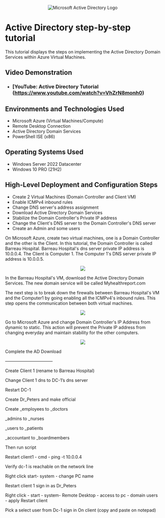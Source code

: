 <p align="center">
<img src="https://i.imgur.com/pU5A58S.png" alt="Microsoft Active Directory Logo"/>
</p>

<h1>Active Directory step-by-step tutorial</h1>
This tutorial displays the steps on implementing the Active Directory Domain Services within Azure Virtual Machines.<br />


<h2>Video Demonstration</h2>

- ### [YouTube: Active Directory Tutorial (https://www.youtube.com/watch?v=VhZrN8monh0)

<h2>Environments and Technologies Used</h2>

- Microsoft Azure (Virtual Machines/Compute)
- Remote Desktop Connection
- Active Directory Domain Services
- PowerShell ISE (x86)

<h2>Operating Systems Used </h2>

- Windows Server 2022 Datacenter 
- Windows 10 PRO (21H2)

<h2>High-Level Deployment and Configuration Steps</h2>

- Create 2 Virtual Machines (Domain Controller and Client VM)
- Enable ICMPv4 inbound rules
- Change DNS server's address assignment
- Download Active Directory Domain Services
- Stabilize the Domain Controller's Private IP address
- Change the Client's DNS server to the Domain Controller's DNS server
- Create an Admin and some users

On Microsoft Azure, create two virtual machines, one is a Domain Controller and the other is the Client.
In this tutorial, the Domain Controller is called Barreau Hospital. Barreau Hospital's  dns server private IP address is 10.0.0.4.
The Client is Computer 1. The Computer 1's DNS server private IP address is 10.0.0.5.

<p align=center><img src="https://user-images.githubusercontent.com/121436228/220669251-4a2e9638-a2be-4714-a45d-294a55199111.png"></p>


<p>In the Barreau Hospital's VM, download the Active Directory Domain Services. The new domain service will be called Myhealthreport.com </p>

<p> The next step is to break down the firewalls between Barreau Hospital's VM and the Computer1 by going enabling all the ICMPv4's inbound rules. This step opens the communication between both virtual machines.</p>
<p align=center><img src="https://user-images.githubusercontent.com/121436228/220667270-655eced0-e537-4dc7-a3b4-3dd0e86dc76a.png"></p>

<p> Go to Microsoft Azure and change Domain Controller's IP Address from dynamic to static. This action will prevent the Private IP address from changing everyday and maintain stability for the other computers.</p>
<p align=center><img src=![Step 3](https://user-images.githubusercontent.com/121436228/220678460-9048710f-c167-45d2-aa17-2e803cb62915.png)
""></p>  

Complete the AD Download

———————————


Create Client 1 (rename to Barreau Hospital)

Change Client 1 dns to DC-1’s dns server

Restart DC-1

Create Dr_Peters and make official



Create 
_employees to _doctors

_admins to _nurses

_users to  _patients

_accountant to _boardmembers

Then run script


Restart client1 - cmd - ping -t 10.0.0.4

Verify dc-1 is reachable on the network line

Right click start- system - change PC name

Restart client 1 sign in as Dr_Peters

Right click - start - system- Remote Desktop - access to pc - domain users - apply 
Restart client 

Pick a select user from Dc-1 sign in
On client (copy and paste on notepad)

